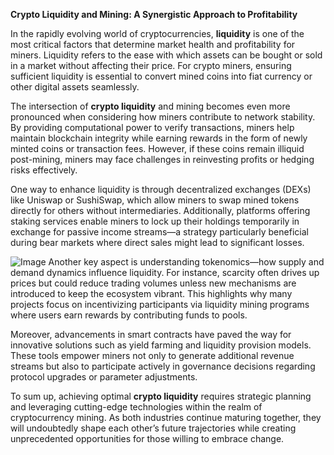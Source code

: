 **Crypto Liquidity and Mining: A Synergistic Approach to Profitability**

In the rapidly evolving world of cryptocurrencies, **liquidity** is one of the most critical factors that determine market health and profitability for miners. Liquidity refers to the ease with which assets can be bought or sold in a market without affecting their price. For crypto miners, ensuring sufficient liquidity is essential to convert mined coins into fiat currency or other digital assets seamlessly.

The intersection of **crypto liquidity** and mining becomes even more pronounced when considering how miners contribute to network stability. By providing computational power to verify transactions, miners help maintain blockchain integrity while earning rewards in the form of newly minted coins or transaction fees. However, if these coins remain illiquid post-mining, miners may face challenges in reinvesting profits or hedging risks effectively.

One way to enhance liquidity is through decentralized exchanges (DEXs) like Uniswap or SushiSwap, which allow miners to swap mined tokens directly for others without intermediaries. Additionally, platforms offering staking services enable miners to lock up their holdings temporarily in exchange for passive income streams—a strategy particularly beneficial during bear markets where direct sales might lead to significant losses.


![Image](https://github.com/user-attachments/assets/31692037-0104-4703-abd1-696b6a7dd41b)
Another key aspect is understanding tokenomics—how supply and demand dynamics influence liquidity. For instance, scarcity often drives up prices but could reduce trading volumes unless new mechanisms are introduced to keep the ecosystem vibrant. This highlights why many projects focus on incentivizing participants via liquidity mining programs where users earn rewards by contributing funds to pools.

Moreover, advancements in smart contracts have paved the way for innovative solutions such as yield farming and liquidity provision models. These tools empower miners not only to generate additional revenue streams but also to participate actively in governance decisions regarding protocol upgrades or parameter adjustments.

To sum up, achieving optimal **crypto liquidity** requires strategic planning and leveraging cutting-edge technologies within the realm of cryptocurrency mining. As both industries continue maturing together, they will undoubtedly shape each other’s future trajectories while creating unprecedented opportunities for those willing to embrace change.